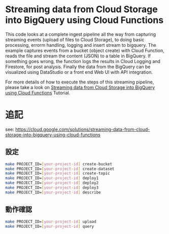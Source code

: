 # Streaming data from Cloud Storage into BigQuery using Cloud Functions
This code looks at a complete ingest pipeline all the way from capturing streaming events 
(upload of files to Cloud Storage), to doing basic processing, errorm handling, logging and 
insert stream to bigquery. The example captures events from a bucket (object create) with 
Cloud Function, reads the file and stream the content (JSON) to a table in BigQuery. 
If something goes wrong, the function logs the results in Cloud Logging and Firestore, for post analysis. 
Finally the data from the BigQuery can be visualized using DataStudio or a front end Web UI with 
API integration.

For more details of how to execute the steps of this streaming pipeline, please take a look on 
[Streaming data from Cloud Storage into BigQuery using Cloud Functions](https://cloud.google.com/solutions/streaming-data-from-cloud-storage-into-bigquery-using-cloud-functions) Tutorial.


# 追記

see: https://cloud.google.com/solutions/streaming-data-from-cloud-storage-into-bigquery-using-cloud-functions

## 設定

```sh
make PROJECT_ID=[your-project-id] create-bucket
make PROJECT_ID=[your-project-id] create-dataset
make PROJECT_ID=[your-project-id] create-topic
make PROJECT_ID=[your-project-id] deploy1
make PROJECT_ID=[your-project-id] deploy2
make PROJECT_ID=[your-project-id] deploy3
make PROJECT_ID=[your-project-id] describe
```

## 動作確認

```sh
make PROJECT_ID=[your-project-id] upload
make PROJECT_ID=[your-project-id] query
```

